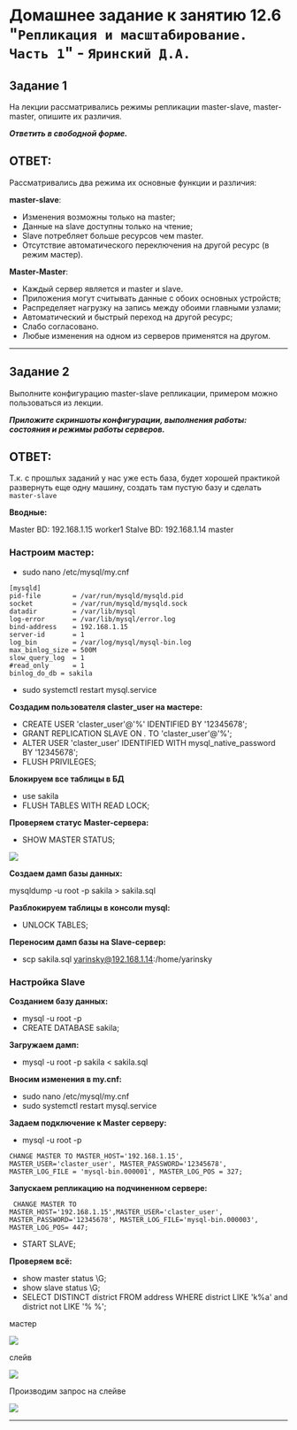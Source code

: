 # Домашнее задание к занятию 12.6 "`Репликация и масштабирование. Часть 1`" - `Яринский Д.А.`

## Задание 1

На лекции рассматривались режимы репликации master-slave, master-master, опишите их различия.

***Ответить в свободной форме.***

## ОТВЕТ:

Рассматривались два режима их основные функции и различия:

**master-slave**: 
- Изменения возможны только на master;
- Данные на slave доступны только на чтение;
- Slave потребляет больше ресурсов чем master.
- Отсутствие автоматического переключения на другой ресурс (в режим мастер).

**Master-Master**:

- Каждый сервер является и master и slave.
- Приложения могут считывать данные с обоих основных устройств;
- Распределяет нагрузку на запись между обоими главными узлами;
- Автоматический и быстрый переход на другой ресурс;
- Слабо согласовано.
- Любые изменения на одном из серверов применятся на другом.

---

## Задание 2

Выполните конфигурацию master-slave репликации, примером можно пользоваться из лекции.

***Приложите скриншоты конфигурации, выполнения работы: состояния и режимы работы серверов.***

## ОТВЕТ:

Т.к. с прошлых заданий у нас уже есть база, будет хорошей практикой развернуть еще одну машину, создать там пустую базу и
сделать `master-slave`

**Вводные:**

Master BD: 192.168.1.15 worker1
Stalve BD: 192.168.1.14 master

### **Настроим мастер**:

- sudo nano /etc/mysql/my.cnf

```
[mysqld]
pid-file        = /var/run/mysqld/mysqld.pid
socket          = /var/run/mysqld/mysqld.sock
datadir         = /var/lib/mysql
log-error       = /var/lib/mysql/error.log
bind-address    = 192.168.1.15
server-id       = 1
log_bin         = /var/log/mysql/mysql-bin.log
max_binlog_size = 500M
slow_query_log  = 1
#read_only      = 1
binlog_do_db = sakila
```

- sudo systemctl restart mysql.service

**Создадим пользователя claster_user на мастере:**

- CREATE USER 'claster_user'@'%' IDENTIFIED BY '12345678';
- GRANT REPLICATION SLAVE ON *.* TO 'claster_user'@'%';
- ALTER USER 'claster_user' IDENTIFIED WITH mysql_native_password BY '12345678';
- FLUSH PRIVILEGES;

**Блокируем все таблицы в БД**

- use sakila 
- FLUSH TABLES WITH READ LOCK;

**Проверяем статус Master-сервера:**

- SHOW MASTER STATUS;

![](img/3.png)

**Создаем дамп базы данных:**

mysqldump -u root -p sakila > sakila.sql

**Разблокируем таблицы в консоли mysql:**

- UNLOCK TABLES;

**Переносим дамп базы на Slave-сервер:**

- scp sakila.sql yarinsky@192.168.1.14:/home/yarinsky

### **Настройка Slave**

**Созданием базу данных:**

- mysql -u root -p
- CREATE DATABASE sakila;

**Загружаем дамп:**

- mysql -u root -p sakila < sakila.sql

**Вносим изменения в my.cnf:**

- sudo nano  /etc/mysql/my.cnf
- sudo systemctl restart mysql.service

**Задаем подключение к Master серверу:**

- mysql -u root -p
  
```
CHANGE MASTER TO MASTER_HOST='192.168.1.15', MASTER_USER='claster_user', MASTER_PASSWORD='12345678', MASTER_LOG_FILE = 'mysql-bin.000001', MASTER_LOG_POS = 327;
```

**Запускаем репликацию на подчиненном сервере:**

```
 CHANGE MASTER TO MASTER_HOST='192.168.1.15',MASTER_USER='claster_user', MASTER_PASSWORD='12345678', MASTER_LOG_FILE='mysql-bin.000003', MASTER_LOG_POS= 447;
```
 - START SLAVE;

**Проверяем всё:**

- show master status \G;
- show slave status \G;
- SELECT DISTINCT district FROM address WHERE district  LIKE 'k%a' and district not LIKE  '% %';

мастер

![](img/7.png)

слейв

![](img/8.png)

Производим запрос на слейве

![](img/10.png)

---
